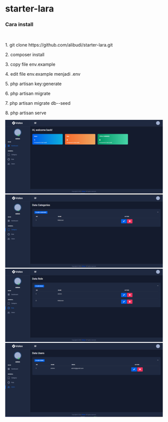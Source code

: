 # starter-lara

 <h3>Cara install</h3>
        <br>
        <p>1. git clone https://github.com/alibudi/starter-lara.git</p>
        <p>2. composer install</p>
        <p>3. copy file env.example</p>
        <p>4. edit file env.example menjadi .env</p>
        <p>5. php artisan key:generate</p>
        <p>6. php artisan migrate</p>
        <p>7. php artisan migrate db--seed</p>
        <p>8. php artisan serve</p>
        <img src="https://github.com/alibudi/starter-lara/blob/main/public/img/dashboardPNG.PNG?raw=true" alt="">
        <br>
        <img src="https://github.com/alibudi/starter-lara/blob/main/public/img/categori.PNG?raw=true" alt="">
        <br>
        <img src="https://github.com/alibudi/starter-lara/blob/main/public/img/role.PNG?raw=true">
        <br>
        <img src="https://github.com/alibudi/starter-lara/blob/main/public/img/user.PNG?raw=true">

